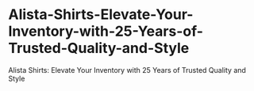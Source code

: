 # Alista-Shirts-Elevate-Your-Inventory-with-25-Years-of-Trusted-Quality-and-Style
Alista Shirts: Elevate Your Inventory with 25 Years of Trusted Quality and Style
